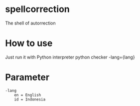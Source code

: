 # spellcorrection
The shell of autorrection

# How to use
Just run it with Python interpreter
	python checker -lang={lang}

# Parameter
	-lang 
		en = English
		id = Indonesia
